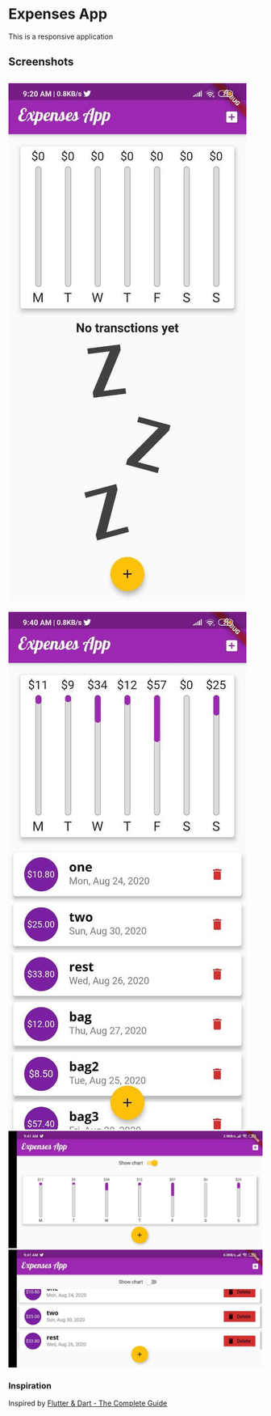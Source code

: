 # Expenses App
This is a responsive application


## Screenshots
![image](Screenshots/1.jpg)
---
![image](Screenshots/2.jpg)
![image](Screenshots/3.jpg)
![image](Screenshots/4.jpg)


### Inspiration
Inspired by [Flutter & Dart - The Complete Guide](https://www.udemy.com/course/learn-flutter-dart-to-build-ios-android-apps/)
